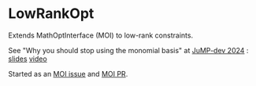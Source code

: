 # LowRankOpt

Extends MathOptInterface (MOI) to low-rank constraints.

See "Why you should stop using the monomial basis" at [JuMP-dev 2024](https://jump.dev/meetings/jumpdev2024/) : [slides](https://jump.dev/assets/jump-dev-workshops/2024/legat.html) [video](https://youtu.be/CGPHaHxCG2w)

Started as an [MOI issue](https://github.com/jump-dev/MathOptInterface.jl/issues/2197) and [MOI PR](https://github.com/jump-dev/MathOptInterface.jl/pull/2198).
